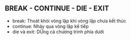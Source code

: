 ##   BREAK - CONTINUE - DIE - EXIT   
-    break: Thoát khỏi vòng lặp khi vòng lặp chưa kết thúc
-    continue: Nhảy qua vòng lặp kế tiếp
-    die và exit: DỪng cả chương trình phía dưới
